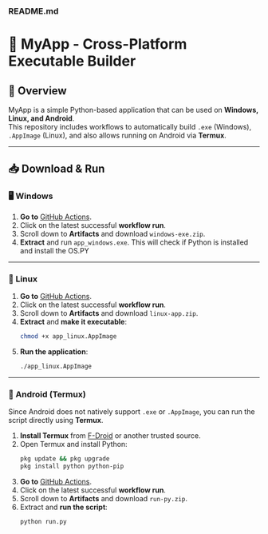 ### **README.md**

# 🚀 MyApp - Cross-Platform Executable Builder

## 📜 Overview
MyApp is a simple Python-based application that can be used on **Windows, Linux, and Android**.  
This repository includes workflows to automatically build `.exe` (Windows), `.AppImage` (Linux), and also allows running on Android via **Termux**.

---

## 📥 Download & Run

### **🖥️ Windows**
1. **Go to** [GitHub Actions](https://github.com/Kalmai221/PythonOS/actions).
2. Click on the latest successful **workflow run**.
3. Scroll down to **Artifacts** and download `windows-exe.zip`.
4. **Extract** and run `app_windows.exe`. This will check if Python is installed and install the OS.PY

---

### **🐧 Linux**
1. **Go to** [GitHub Actions](https://github.com/Kalmai221/PythonOS/actions).
2. Click on the latest successful **workflow run**.
3. Scroll down to **Artifacts** and download `linux-app.zip`.
4. **Extract** and **make it executable**:
   ```sh
   chmod +x app_linux.AppImage
   ```
5. **Run the application**:
   ```sh
   ./app_linux.AppImage
   ```

---

### **📱 Android (Termux)**
Since Android does not natively support `.exe` or `.AppImage`, you can run the script directly using **Termux**.

1. **Install Termux** from [F-Droid](https://f-droid.org/packages/com.termux/) or another trusted source.
2. Open Termux and install Python:
   ```sh
   pkg update && pkg upgrade
   pkg install python python-pip
   ```
3. **Go to** [GitHub Actions](https://github.com/Kalmai221/PythonOS/actions).
4. Click on the latest successful **workflow run**.
5. Scroll down to **Artifacts** and download `run-py.zip`.
6. Extract and **run the script**:
   ```sh
   python run.py
   ```
